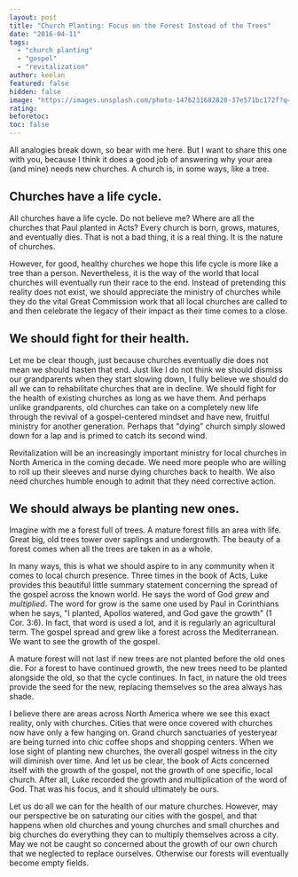 ```yaml
---
layout: post
title: "Church Planting: Focus on the Forest Instead of the Trees"
date: "2016-04-11"
tags: 
  - "church planting"
  - "gospel"
  - "revitalization"
author: keelan
featured: false
hidden: false
image: "https://images.unsplash.com/photo-1476231682828-37e571bc172f?q=80&w=1974&auto=format&fit=crop&ixlib=rb-4.0.3&ixid=M3wxMjA3fDB8MHxwaG90by1wYWdlfHx8fGVufDB8fHx8fA%3D%3D"
rating:
beforetoc:
toc: false
---
```


All analogies break down, so bear with me here. But I want to share this one with you, because I think it does a good job of answering why your area (and mine) needs new churches. A church is, in some ways, like a tree.

## **Churches have a life cycle.**

All churches have a life cycle. Do not believe me? Where are all the churches that Paul planted in Acts? Every church is born, grows, matures, and eventually dies. That is not a bad thing, it is a real thing. It is the nature of churches.

However, for good, healthy churches we hope this life cycle is more like a tree than a person. Nevertheless, it is the way of the world that local churches will eventually run their race to the end. Instead of pretending this reality does not exist, we should appreciate the ministry of churches while they do the vital Great Commission work that all local churches are called to and then celebrate the legacy of their impact as their time comes to a close.

## **We should fight for their health.**

Let me be clear though, just because churches eventually die does not mean we should hasten that end. Just like I do not think we should dismiss our grandparents when they start slowing down, I fully believe we should do all we can to rehabilitate churches that are in decline. We should fight for the health of existing churches as long as we have them. And perhaps unlike grandparents, old churches can take on a completely new life through the revival of a gospel-centered mindset and have new, fruitful ministry for another generation. Perhaps that "dying" church simply slowed down for a lap and is primed to catch its second wind.

Revitalization will be an increasingly important ministry for local churches in North America in the coming decade. We need more people who are willing to roll up their sleeves and nurse dying churches back to health. We also need churches humble enough to admit that they need corrective action.

## **We should always be planting new ones.**

Imagine with me a forest full of trees. A mature forest fills an area with life. Great big, old trees tower over saplings and undergrowth. The beauty of a forest comes when all the trees are taken in as a whole.

In many ways, this is what we should aspire to in any community when it comes to local church presence. Three times in the book of Acts, Luke provides this beautiful little summary statement concerning the spread of the gospel across the known world. He says the word of God _grew_ and _multiplied_. The word for grow is the same one used by Paul in Corinthians when he says, "I planted, Apollos watered, and God gave the growth" (1 Cor. 3:6). In fact, that word is used a lot, and it is regularly an agricultural term. The gospel spread and grew like a forest across the Mediterranean. We want to see the growth of the gospel.

A mature forest will not last if new trees are not planted before the old ones die. For a forest to have continued growth, the new trees need to be planted alongside the old, so that the cycle continues. In fact, in nature the old trees provide the seed for the new, replacing themselves so the area always has shade.

I believe there are areas across North America where we see this exact reality, only with churches. Cities that were once covered with churches now have only a few hanging on. Grand church sanctuaries of yesteryear are being turned into chic coffee shops and shopping centers. When we lose sight of planting new churches, the overall gospel witness in the city will diminish over time. And let us be clear, the book of Acts concerned itself with the growth of the gospel, not the growth of one specific, local church. After all, Luke recorded the growth and multiplication of the word of God. That was his focus, and it should ultimately be ours.

Let us do all we can for the health of our mature churches. However, may our perspective be on saturating our cities with the gospel, and that happens when old churches and young churches and small churches and big churches do everything they can to multiply themselves across a city. May we not be caught so concerned about the growth of our own church that we neglected to replace ourselves. Otherwise our forests will eventually become empty fields.
